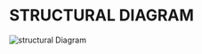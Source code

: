 # STRUCTURAL DIAGRAM
![structural Diagram](https://user-images.githubusercontent.com/55519209/143140647-6c5c6e02-ab09-4ba6-b84c-a63121ffa0b1.jpg)
